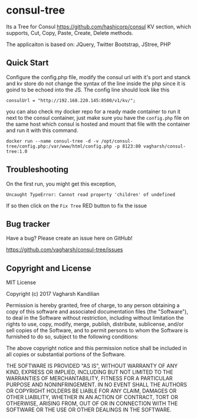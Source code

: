 # consul-tree

Its a Tree for Consul https://github.com/hashicorp/consul KV section, which supports, Cut, Copy, Paste, Create, Delete methods.


The applicaiton is based on: 
JQuery, Twitter Bootstrap, JStree, PHP

Quick Start
-----------

Configure the config.php file, modify the consul url with it's port and stanck and kv store
do not change the syntax of the line inside the php since it is goind to be echoed into the JS.
The config line should look like this

`consulUrl = "http://192.168.220.145:8500/v1/kv/";`

you can also check my docker repo for a ready made container to run it next to the consul container, just make sure you have the `config.php` file on the same host which consul is hosted and mount that file with the container and run it with this command. 

`docker run --name consul-tree -d -v /opt/consul-tree/config.php:/var/www/html/config.php -p 8123:80 vagharsh/consul-tree:1.0`


Troubleshooting 
---------------

On the first run, you might get this exception,

`Uncaught TypeError: Cannot read property 'children' of undefined`

If so then click on the `Fix Tree` RED button to fix the issue


Bug tracker
-----------

Have a bug? Please create an issue here on GitHub!

https://github.com/vagharsh/consul-tree/issues


Copyright and License
---------------------

MIT License

Copyright (c) 2017 Vagharsh Kandilian

Permission is hereby granted, free of charge, to any person obtaining a copy
of this software and associated documentation files (the "Software"), to deal
in the Software without restriction, including without limitation the rights
to use, copy, modify, merge, publish, distribute, sublicense, and/or sell
copies of the Software, and to permit persons to whom the Software is
furnished to do so, subject to the following conditions:

The above copyright notice and this permission notice shall be included in all
copies or substantial portions of the Software.

THE SOFTWARE IS PROVIDED "AS IS", WITHOUT WARRANTY OF ANY KIND, EXPRESS OR
IMPLIED, INCLUDING BUT NOT LIMITED TO THE WARRANTIES OF MERCHANTABILITY,
FITNESS FOR A PARTICULAR PURPOSE AND NONINFRINGEMENT. IN NO EVENT SHALL THE
AUTHORS OR COPYRIGHT HOLDERS BE LIABLE FOR ANY CLAIM, DAMAGES OR OTHER
LIABILITY, WHETHER IN AN ACTION OF CONTRACT, TORT OR OTHERWISE, ARISING FROM,
OUT OF OR IN CONNECTION WITH THE SOFTWARE OR THE USE OR OTHER DEALINGS IN THE
SOFTWARE.
